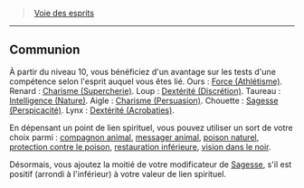 ﻿---
!GenericItem
Id: barbarian_spirits_hd.md#communion
ParentLink: barbarian_spirits_hd.md#voie-des-esprits
Name: Communion
ParentName: Voie des esprits
NameLevel: 2
Attributes:
  Name: Communion
  Markdown: >+
    ## <!--Name-->Communion<!--/Name-->


    À partir du niveau 10, vous bénéficiez d'un avantage sur les tests d'une compétence selon l'esprit auquel vous êtes lié. Ours : [Force (Athlétisme)](hd_abilities_strength_athletisme.md). Renard : [Charisme (Supercherie)](hd_abilities_charisma_supercherie.md). Loup : [Dextérité (Discrétion)](hd_abilities_dexterity_discretion.md). Taureau : [Intelligence (Nature)](hd_abilities_intelligence_nature.md). Aigle : [Charisme (Persuasion)](hd_abilities_charisma_persuasion.md). Chouette : [Sagesse (Perspicacité)](hd_abilities_wisdom_perspicacite.md). Lynx : [Dextérité (Acrobaties)](hd_abilities_dexterity_acrobaties.md).


    En dépensant un point de lien spirituel, vous pouvez utiliser un sort de votre choix parmi : [compagnon animal](hd_spells_compagnon_animal.md), [messager animal](hd_spells_messager_animal.md), [poison naturel](hd_spells_poison_naturel.md), [protection contre le poison](hd_spells_protection_contre_le_poison.md), [restauration inférieure](hd_spells_restauration_inferieure.md), [vision dans le noir](hd_environment_vision_dans_le_noir.md).


    Désormais, vous ajoutez la moitié de votre modificateur de [Sagesse](hd_abilities_wisdom.md), s'il est positif (arrondi à l'inférieur) à votre valeur de lien spirituel.

AttributesDictionary: >+
  Name: Communion

  Markdown: >+

    ## <!--Name-->Communion<!--/Name-->





    À partir du niveau 10, vous bénéficiez d'un avantage sur les tests d'une compétence selon l'esprit auquel vous êtes lié. Ours : [Force (Athlétisme)](hd_abilities_strength_athletisme.md). Renard : [Charisme (Supercherie)](hd_abilities_charisma_supercherie.md). Loup : [Dextérité (Discrétion)](hd_abilities_dexterity_discretion.md). Taureau : [Intelligence (Nature)](hd_abilities_intelligence_nature.md). Aigle : [Charisme (Persuasion)](hd_abilities_charisma_persuasion.md). Chouette : [Sagesse (Perspicacité)](hd_abilities_wisdom_perspicacite.md). Lynx : [Dextérité (Acrobaties)](hd_abilities_dexterity_acrobaties.md).





    En dépensant un point de lien spirituel, vous pouvez utiliser un sort de votre choix parmi : [compagnon animal](hd_spells_compagnon_animal.md), [messager animal](hd_spells_messager_animal.md), [poison naturel](hd_spells_poison_naturel.md), [protection contre le poison](hd_spells_protection_contre_le_poison.md), [restauration inférieure](hd_spells_restauration_inferieure.md), [vision dans le noir](hd_environment_vision_dans_le_noir.md).





    Désormais, vous ajoutez la moitié de votre modificateur de [Sagesse](hd_abilities_wisdom.md), s'il est positif (arrondi à l'inférieur) à votre valeur de lien spirituel.



---
> [Voie des esprits](hd_barbarian_spirits.md)

---

## Communion

À partir du niveau 10, vous bénéficiez d'un avantage sur les tests d'une compétence selon l'esprit auquel vous êtes lié. Ours : [Force (Athlétisme)](hd_abilities_strength_athletisme.md). Renard : [Charisme (Supercherie)](hd_abilities_charisma_supercherie.md). Loup : [Dextérité (Discrétion)](hd_abilities_dexterity_discretion.md). Taureau : [Intelligence (Nature)](hd_abilities_intelligence_nature.md). Aigle : [Charisme (Persuasion)](hd_abilities_charisma_persuasion.md). Chouette : [Sagesse (Perspicacité)](hd_abilities_wisdom_perspicacite.md). Lynx : [Dextérité (Acrobaties)](hd_abilities_dexterity_acrobaties.md).

En dépensant un point de lien spirituel, vous pouvez utiliser un sort de votre choix parmi : [compagnon animal](hd_spells_compagnon_animal.md), [messager animal](hd_spells_messager_animal.md), [poison naturel](hd_spells_poison_naturel.md), [protection contre le poison](hd_spells_protection_contre_le_poison.md), [restauration inférieure](hd_spells_restauration_inferieure.md), [vision dans le noir](hd_environment_vision_dans_le_noir.md).

Désormais, vous ajoutez la moitié de votre modificateur de [Sagesse](hd_abilities_wisdom.md), s'il est positif (arrondi à l'inférieur) à votre valeur de lien spirituel.

